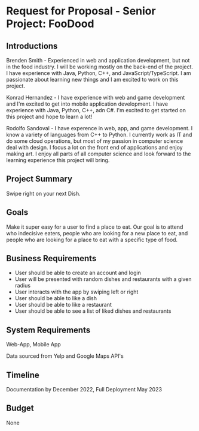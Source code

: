 
# Request for Proposal - Senior Project: FooDood

## Introductions

Brenden Smith - Experienced in web and application development, but not in the food industry. I will be working mostly on the back-end of the project. I have experience with Java, Python, C++, and JavaScript/TypeScript. I am passionate about learning new things and I am excited to work on this project.

Konrad Hernandez - I have experience with web and game development and I'm excited to get into mobile application development. I have experience with Java, Python, C++, adn C#. I'm excited to get started on this project and hope to learn a lot!

Rodolfo Sandoval - I have experence in web, app, and game development. I know a variety of languages from C++ to Python. I currently work as IT and do some cloud operations, but most of my passion in computer science deal with design. I focus a lot on the front end of applications and enjoy making art. I enjoy all parts of all computer science and look forward to the learning experience this project will bring.

## Project Summary

Swipe right on your next Dish.

## Goals

Make it super easy for a user to find a place to eat. Our goal is to attend who indecisive eaters, people who are looking for a new place to eat, and people who are looking for a place to eat with a specific type of food.

## Business Requirements

- User should be able to create an account and login
- User will be presented with random dishes and restaurants with a given radius
- User interacts with the app by swiping left or right
- User should be able to like a dish
- User should be able to like a restaurant
- User should be able to see a list of liked dishes and restaurants

## System Requirements

Web-App, Mobile App

Data sourced from Yelp and Google Maps API's

## Timeline

Documentation by December 2022, Full Deployment May 2023

## Budget

None
